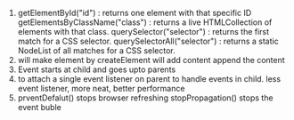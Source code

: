 1. getElementById("id") : returns one element with that specific ID
   getElementsByClassName("class") : returns a live HTMLCollection of elements with that class.
   querySelector("selector") : returns the first match for a CSS selector.
   querySelectorAll("selector") : returns a static NodeList of all matches for a CSS selector.
2. will make element by createElement
   will add content
   append the content
3. Event starts at child and goes upto parents
4. to attach a single event listener on parent to handle events in child.
   less event listener, more neat, better performance
5. prventDefalut() stops browser refreshing
   stopPropagation() stops the event buble
